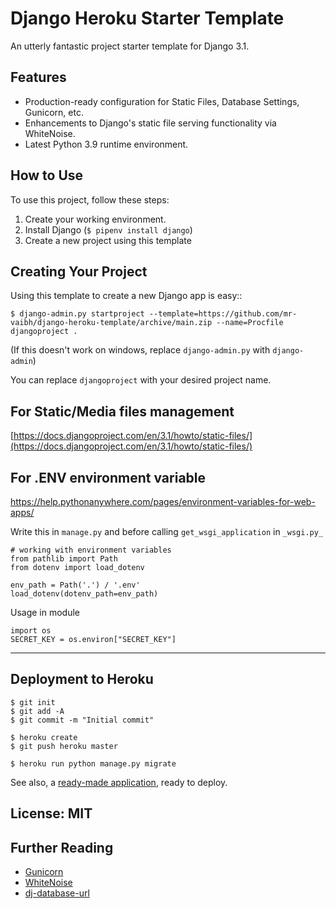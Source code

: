 # Django Heroku Starter Template

An utterly fantastic project starter template for Django 3.1.

## Features

- Production-ready configuration for Static Files, Database Settings, Gunicorn, etc.
- Enhancements to Django's static file serving functionality via WhiteNoise.
- Latest Python 3.9 runtime environment.

## How to Use

To use this project, follow these steps:

1. Create your working environment.
2. Install Django (`$ pipenv install django`)
3. Create a new project using this template

## Creating Your Project

Using this template to create a new Django app is easy::

    $ django-admin.py startproject --template=https://github.com/mr-vaibh/django-heroku-template/archive/main.zip --name=Procfile djangoproject .

(If this doesn't work on windows, replace `django-admin.py` with `django-admin`)

You can replace ``djangoproject`` with your desired project name.

## For Static/Media files management
[https://docs.djangoproject.com/en/3.1/howto/static-files/](https://docs.djangoproject.com/en/3.1/howto/static-files/)

## For .ENV environment variable
https://help.pythonanywhere.com/pages/environment-variables-for-web-apps/

Write this in `manage.py` and before calling `get_wsgi_application` in `_wsgi.py_`

    # working with environment variables
    from pathlib import Path
    from dotenv import load_dotenv
    
    env_path = Path('.') / '.env'
    load_dotenv(dotenv_path=env_path)

Usage in module

    import os
    SECRET_KEY = os.environ["SECRET_KEY"]

---

## Deployment to Heroku

    $ git init
    $ git add -A
    $ git commit -m "Initial commit"

    $ heroku create
    $ git push heroku master

    $ heroku run python manage.py migrate

See also, a [ready-made application](https://github.com/heroku/python-getting-started), ready to deploy.


## License: MIT

## Further Reading

- [Gunicorn](https://warehouse.python.org/project/gunicorn/)
- [WhiteNoise](https://warehouse.python.org/project/whitenoise/)
- [dj-database-url](https://warehouse.python.org/project/dj-database-url/)

